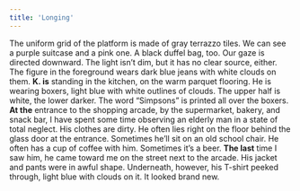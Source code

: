 ```yaml
---
title: 'Longing'
---
```


The uniform grid of the platform is made of gray terrazzo tiles. We can see a purple suitcase and a pink one. A black duffel bag, too. Our gaze is directed downward. The light isn’t dim, but it has no clear source, either. The figure in the foreground wears dark blue jeans with white clouds on them.
**K. is** standing in the kitchen, on the warm parquet flooring. He is wearing boxers, light blue with white outlines of clouds. The upper half is white, the lower darker. The word “Simpsons” is printed all over the boxers.
**At the** entrance to the shopping arcade, by the supermarket, bakery, and snack bar, I have spent some time observing an elderly man in a state of total neglect. His clothes are dirty. He often lies right on the floor behind the glass door at the entrance. Sometimes he’ll sit on an old school chair. He often has a cup of coffee with him. Sometimes it’s a beer.
**The last** time I saw him, he came toward me on the street next to the arcade. His jacket and pants were in awful shape. Underneath, however, his T-shirt peeked through, light blue with clouds on it. It looked brand new.

